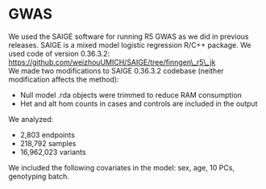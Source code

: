# GWAS

We used the SAIGE software for running R5 GWAS as we did in previous releases. SAIGE is a mixed model logistic regression R/C++ package. We used code of version 0.36.3.2: [https://github.com/weizhouUMICH/SAIGE/tree/finngen\_r5\_jk  
](https://github.com/weizhouUMICH/SAIGE/tree/finngen_r5_jk) We made two modifications to SAIGE 0.36.3.2 codebase \(neither modification affects the method\):

* Null model .rda objects were trimmed to reduce RAM consumption
* Het and alt hom counts in cases and controls are included in the output

We analyzed:

* ​2,803 endpoints
* 218,792 samples
* 16,962,023 variants

We included the following covariates in the model: sex, age, 10 PCs, genotyping batch.

